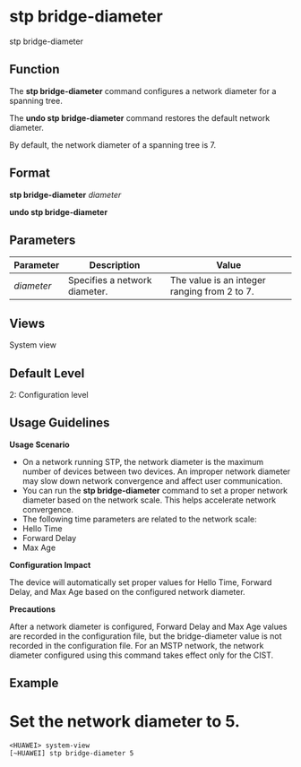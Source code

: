 stp bridge-diameter
===================

stp bridge-diameter

Function
--------



The **stp bridge-diameter** command configures a network diameter for a spanning tree.

The **undo stp bridge-diameter** command restores the default network diameter.



By default, the network diameter of a spanning tree is 7.


Format
------

**stp bridge-diameter** *diameter*

**undo stp bridge-diameter**


Parameters
----------

| Parameter | Description | Value |
| --- | --- | --- |
| *diameter* | Specifies a network diameter. | The value is an integer ranging from 2 to 7. |



Views
-----

System view


Default Level
-------------

2: Configuration level


Usage Guidelines
----------------

**Usage Scenario**

* On a network running STP, the network diameter is the maximum number of devices between two devices. An improper network diameter may slow down network convergence and affect user communication.
* You can run the **stp bridge-diameter** command to set a proper network diameter based on the network scale. This helps accelerate network convergence.
* The following time parameters are related to the network scale:
* Hello Time
* Forward Delay
* Max Age

**Configuration Impact**



The device will automatically set proper values for Hello Time, Forward Delay, and Max Age based on the configured network diameter.



**Precautions**



After a network diameter is configured, Forward Delay and Max Age values are recorded in the configuration file, but the bridge-diameter value is not recorded in the configuration file. For an MSTP network, the network diameter configured using this command takes effect only for the CIST.




Example
-------

# Set the network diameter to 5.
```
<HUAWEI> system-view
[~HUAWEI] stp bridge-diameter 5

```